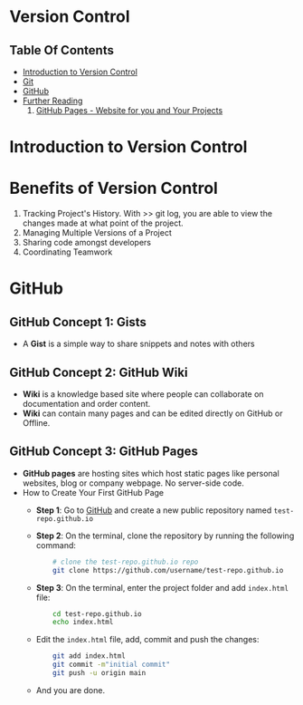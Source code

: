 # Version Control

## Table Of Contents

- [Introduction to Version Control]()
- [Git]()
- [GitHub]()
- [Further Reading]()
    1. [GitHub Pages - Website for you and Your Projects](https://pages.github.com/)

# Introduction to Version Control

# Benefits of Version Control

1. Tracking Project's History. With >> git log, you are able to view the changes made at what point of the project.
2. Managing Multiple Versions of a Project
3. Sharing code amongst developers
4. Coordinating Teamwork

# GitHub

## GitHub Concept 1: Gists

- A **Gist** is a simple way to share snippets and notes with others

## GitHub Concept 2: GitHub Wiki

- **Wiki** is a knowledge based site where people can collaborate on documentation and order content.
- **Wiki** can contain many pages and can be edited directly on GitHub or Offline.

## GitHub Concept 3: GitHub Pages

- **GitHub pages** are hosting sites which host static pages like personal websites, blog or company webpage. No server-side code.
- How to Create Your First GitHub Page
  - **Step 1**: Go to [GitHub]() and create a new public repository named `test-repo.github.io`
  - **Step 2**: On the terminal, clone the repository by running the following command:

    ```sh
        # clone the test-repo.github.io repo
        git clone https://github.com/username/test-repo.github.io
    ```

  - **Step 3**: On the terminal, enter the project folder and add `index.html` file:

    ```sh
        cd test-repo.github.io
        echo index.html
    ```

  - Edit the `index.html` file, add, commit and push the changes:

    ```sh
        git add index.html
        git commit -m"initial commit"
        git push -u origin main
    ```

  - And you are done.
